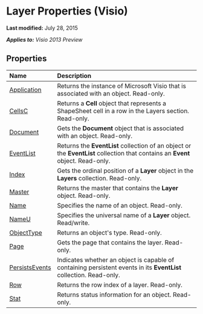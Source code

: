 
# Layer Properties (Visio)

 **Last modified:** July 28, 2015

 _**Applies to:** Visio 2013 Preview_

## Properties



|**Name**|**Description**|
|:-----|:-----|
| [Application](addba1f4-29c0-e0d1-cf54-c8275a24cc15.md)|Returns the instance of Microsoft Visio that is associated with an object. Read-only.|
| [CellsC](da7de08d-e492-a74d-a5de-139a32798deb.md)|Returns a  **Cell** object that represents a ShapeSheet cell in a row in the Layers section. Read-only.|
| [Document](c476f069-f6da-778c-bc49-f53eed4df503.md)|Gets the  **Document** object that is associated with an object. Read-only.|
| [EventList](cab89bdc-011c-3b2b-a372-9bbbce13c8da.md)|Returns the  **EventList** collection of an object or the **EventList** collection that contains an **Event** object. Read-only.|
| [Index](0a5d5637-7b93-f534-de65-c7fe230a6923.md)|Gets the ordinal position of a  **Layer** object in the **Layers** collection. Read-only.|
| [Master](67d6adca-1f70-a92c-c1ce-cc14a7b6aef0.md)|Returns the master that contains the  **Layer** object. Read-only.|
| [Name](4026742c-26e9-2632-dd8b-21021333fcf6.md)|Specifies the name of an object. Read-only.|
| [NameU](fb1d5223-d080-1600-cc6e-f4a569e3feef.md)|Specifies the universal name of a  **Layer** object. Read/write.|
| [ObjectType](3dec4952-1fd8-a6e5-d8f0-537170a76e52.md)|Returns an object's type. Read-only.|
| [Page](7b49a510-e080-55cc-c793-24519cddb077.md)|Gets the page that contains the layer. Read-only.|
| [PersistsEvents](aa50ce5b-1f53-981b-7a1f-d6a1a6ee05d5.md)|Indicates whether an object is capable of containing persistent events in its  **EventList** collection. Read-only.|
| [Row](2dda9952-986d-1600-928c-e11da0f8235d.md)|Returns the row index of a layer. Read-only.|
| [Stat](f561aba4-b6be-642c-490d-a4cd137c3607.md)|Returns status information for an object. Read-only.|
